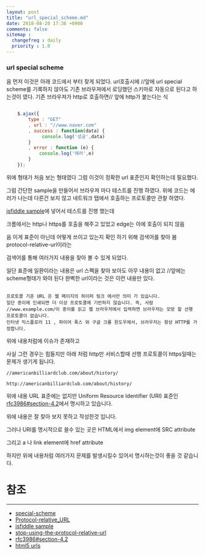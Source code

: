 ```yaml
---
layout: post
title: "url_special_scheme.md"
date: 2018-08-20 17:36 +0900
comments: false
sitemap :
  changefreq : daily
  priority : 1.0
---
```


### url special scheme

음 먼저 이것은 아래 코드에서 부터 찾게 되었다. url호출시에 //앞에 url special scheme를 기록하지 않아도 
기존 브라우져에서 로딩했던 스키마로 자동으로 된다고 하는것이 였다. 기존 브라우져가 http로 호출하면// 앞에 http가 붙는다는 식

```javascript

    $.ajax({
        type : "GET"
        , url : "//www.naver.com"
        , success : function(data) {
             console.log('성공',data)
        }
        , error : function (e) {
            console.log('에러',e)
        }
    });

```

위에 형태가 처음 보는 형태였다 그럼 이것이 정확한 url 표준인지 확인하는데 필요했다.

그럼 간단한 sample을 만들어서 브라우져 마다 테스트를 진행 하였다. 위에 코드는 에러가 나는데 
다른건 보지 않고 네트워크 탭에서 호출하는 프로토콜만 관찰 하였다.

[jsfiddle sample](http://jsfiddle.net/sanaes/zrad4sn0/)에 넣어서 테스트를 진행 했는데 

크롬에서는 http나 https를 호출을 해주고 있었고 edge는 아에 호출이 되지 않음

음 이게 표준이 아닌데 어떻게 쓰이고 있는지 확인 하기 위해 검색어를 찾아 봄 protocol-relative-url이라는 

검색어를 통해 여러가지 내용을 찾아 볼 수 있게 되었다.

일단 표준에 일환이라는 내용은 url 스펙을 찾아 보아도 아무 내용이 없고 //앞에는 scheme형태가 와야 된다 완벽한 url이라는 것은 이런 내용만 있다.

```

프로토콜 기준 URL 은 웹 페이지의 하이퍼 링크 에서만 의미 가 있습니다. 
일단 종이에 인쇄되면 더 이상 프로토콜에 기반하지 않습니다. 즉, 사람 //www.example.com/이 종이를 읽고 웹 브라우저에서 입력하면 브라우저는 모방 할 선행 프로토콜이 없습니다. 
인터넷 익스플로러 11 , 파이어 폭스 와 구글 크롬 윈도우에서, 브라우저는 항상 HTTP를 가정합니다.

```

위에 내용처럼에 이슈가 존재하고

사실 그런 경우는 힘들지만 아래 처럼 http만 서비스할때 선행 프로토콜이 https일때는 문제가 생기게 됩니다.

```
//americanbilliardclub.com/about/history/

http://americanbilliardclub.com/about/history/

```

위에 내용 URL 표준에는 없지만 Uniform Resource Identifier (URI) 표준인 [rfc3986#section-4.2](https://tools.ietf.org/html/rfc3986#section-4.2)에서 명시하고 있습니다.

위에 내용은 잘 찾아 보지 못하고 작성한것 입니다.
 
그러나 URI를 명시적으로 쓸수 있는 곳은 HTML에서 img element에 SRC attribute 

그리고 a 나 link element에 href attribute

하지만 위에 내용처럼 여러가지 문제를 발생시킬수 있어서 명시하는것이 좋을 것 같습니다.


# 참조 
-----
* [special-scheme](https://url.spec.whatwg.org/#special-scheme)
* [Protocol-relative_URL](https://en.wikipedia.org/wiki/Wikipedia:Protocol-relative_URL)
* [jsfiddle sample](http://jsfiddle.net/sanaes/zrad4sn0/)
* [stop-using-the-protocol-relative-url](https://www.jeremywagner.me/blog/stop-using-the-protocol-relative-url/)
* [rfc3986#section-4.2](https://tools.ietf.org/html/rfc3986#section-4.2)
* [html5 urls](https://www.w3.org/TR/2011/WD-html5-20110405/urls.html#valid-non-empty-url-potentially-surrounded-by-spaces)